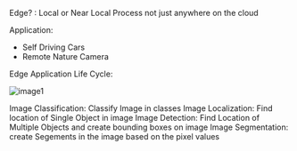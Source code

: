 Edge? : Local or Near Local Process not just anywhere on the cloud

Application:
* Self Driving Cars
* Remote Nature Camera

Edge Application Life Cycle:

![image1](https://github.com/bhadreshpsavani/MachineLearningOnEdge/blob/master/images/edgeApplicationLifeCycle.png)

Image Classification: Classify Image in classes
Image Localization: Find location of Single Object in image
Image Detection: Find Location of Multiple Objects and create bounding boxes on image
Image Segmentation: create Segements in the image based on the pixel values 
